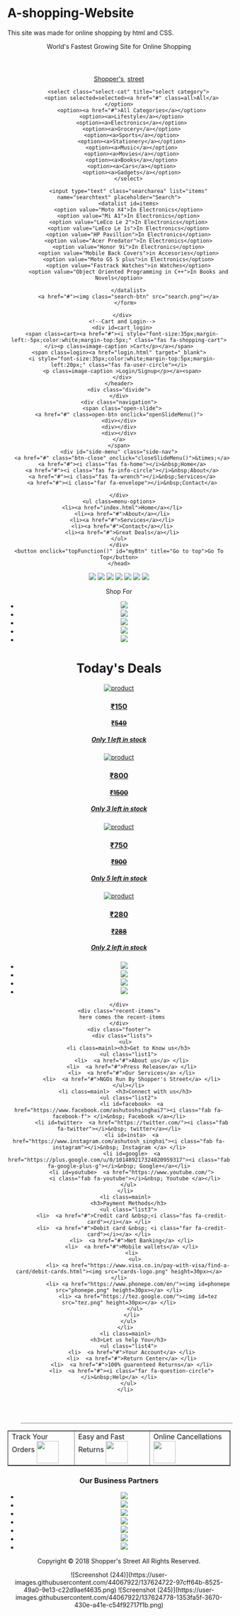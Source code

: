 # A-shopping-Website
This site was made for online shopping by html and CSS.

<!DOCTYPE html>
<html>
  <head>
    <meta charset="utf-8">
    <title>My Shop</title>
    <link href="https://use.fontawesome.com/releases/v5.0.8/css/all.css" rel="stylesheet">
<link rel="shortcut icon" href="tez.png" type="image/png" style="border-radius:10px;">
    <link rel="stylesheet" type="text/css" href="style.css"/>
    <header class="header1">
<div id=header><p>World's Fastest Growing Site for Online Shopping</p></div>
    </header>
    <script type="text/javascript">
      function openSlideMenu(){
        document.getElementById('side-menu').style.width='250px';
        document.getElementById('main');
      }
      function closeSlideMenu(){
        document.getElementById('side-menu').style.width='0px';
        document.getElementById('main').style.marginLeft='0px';
      }
      // When the user scrolls down 20px from the top of the document, show the button
window.onscroll = function() {scrollFunction()};

function scrollFunction() {
    if (document.body.scrollTop > 20 || document.documentElement.scrollTop > 20) {
        document.getElementById("myBtn").style.display = "block";
    } else {
        document.getElementById("myBtn").style.display = "none";
    }
}

// When the user clicks on the button, scroll to the top of the document
function topFunction() {
    document.body.scrollTop = 0; // For Safari
    document.documentElement.scrollTop = 0; // For Chrome, Firefox, IE and Opera
}
    </script>
    <header id=mainheader>
      <div id=1st class=logo>
        <span id=ist ><a href="http://www.facebook.com">Shopper's </a></span>&nbsp;<span id=iist ><a href="http://www.facebook.com">street</a></span>
      </div>
      <!--search area-->
      <div id=search>
        <form action="" method="post">

          <select class="select-cat" title="select category">
            <option selected=selected><a href="#" class=all>All</a></option>
            <option><a href="#">All Categories</a></option>
            <option><a>Lifestyle</a></option>
            <option><a>Electronics</a></option>
            <option><a>Grocery</a></option>
            <option><a>Sports</a></option>
            <option><a>Stationery</a></option>
            <option><a>Music</a></option>
            <option><a>Movies</a></option>
            <option><a>Books</a></option>
            <option><a>Cars</a></option>
            <option><a>Gadgets</a></option>
          </select>

          <input type="text" class="searcharea" list="items" name="searchtext" placeholder="Search">
          <datalist id=items>
          <option value="Moto X4">In Electronics</option>
          <option value="Mi A1">In Electronics</option>
          <option value="LeEco Le 2">In Electronics</option>
          <option value="LeEco Le 1s">In Electronics</option>
          <option value="HP Pavillion">In Electronics</option>
          <option value="Acer Predator">In Electronics</option>
          <option value="Honor 9i">In Electronics</option>
          <option value="Mobile Back Covers">in Accesories</option>
          <option value="Moto G5 S plus">in Electronics</option>
          <option value="Fastrack Watches">in Watches</option>
          <option value="Object Oriented Programming in C++">In Books and Novels</option>

          </datalist>
          <a href="#"><img class="search-btn" src="search.png"></a>
        </form>

      </div>
      <!--Cart and Login-->
      <div id=cart_login>
      <span class=cart><a href="#"><i style="font-size:35px;margin-left:-5px;color:white;margin-top:5px;" class="fas fa-shopping-cart"></i><p class=image-caption >Cart</p></a></span>
    <span class=login><a href="login.html" target="_blank">
      <i style="font-size:35px;color:white;margin-top:5px;margin-left:20px;" class="fas fa-user-circle"></i>
      <p class=image-caption >Login/Signup</p></a><span>
      </div>
    </header>
    <div class="divide">
    </div>
    <div class="navigation">
      <span class="open-slide">
    <a href="#" class=open-btn onclick="openSlideMenu()">
    <div></div>
    <div></div>
    <div></div>
    </a>
    </span>
    <div id="side-menu" class="side-nav">
      <a href="#" class="btn-close" onclick="closeSlideMenu()">&times;</a>
      <a href="#"><i class="fas fa-home"></i>&nbsp;Home</a>
      <a href="#"><i class="fas fa-info-circle"></i>&nbsp;About</a>
      <a href="#"><i class="fas fa-wrench"></i>&nbsp;Services</a>
      <a href="#"><i class="far fa-envelope"></i>&nbsp;Contact</a>

    </div>
    <ul class=menu-options>
      <li><a href="index.html">Home</a></li>
      <li><a href="#">About</a></li>
      <li><a href="#">Services</a></li>
      <li><a href="#">Contact</a></li>
      <li><a href="#">Great Deals</a></li>
    </ul>
    </div>
    <button onclick="topFunction()" id="myBtn" title="Go to top">Go To Top</button>
    </head>
  <body>
    <div class="Slider">
      <div id=sliderbox>
        <img src="slider8.jpg"/>
        <img src="slider2.jpg"/>
        <img src="slider3.jpg"/>
        <img src="slider4.jpg"/>
        <img src="slider13.jpg"/>
        <img src="slider6.jpg"/>
        <img src="slider7.jpg"/>
      </div>
    </div>
    <div class="Categories">
      <p id=shop-for>Shop For</p>
      <span><ul id=cat-image-list>
        <li><img src="slider23.jpeg"></li>
        <li><img src="slider20.jpeg"></li>
        <li><img src="slider21.jpeg"></li>
        <li><img src="slider24.jpeg"></li>
        <li><img src="cat5.jpg"></li>
      </ul></span>
    </div>
    <div class="Main-content">
      <h1>Today's Deals</h1>
      <section>
        <div class="product">
          <a href=describe2.html><div class="product-card">
            <div class="product-image">
              <img src="product1/first.jpg" alt=product >
            </div>
            <div class="product-info">
              <h3>₹150</h3>
              <h4>₹<del>549</del></h4>
              <h5>Only 1 left in stock</h5>
            </div>
          </div></a>
        <a href=#>  <div class="product-card">
            <div class="product-image">
              <img src="product6/first.jpg" alt=product >
            </div>
            <div class="product-info">
              <h3>₹800</h3>
              <h4>₹<del>1500</del></h4>
              <h5>Only 3 left in stock</h5>
            </div>
          </div></a>
          <a href="#"><div class="product-card">
            <div class="product-image">
              <img src="product3/first.jpg" alt=product >
            </div>
            <div class="product-info">
              <h3>₹750</h3>
              <h4>₹<del>900</del></h4>
              <h5>Only 5 left in stock</h5>
            </div>
          </div></a>
          <a href="#"><div class="product-card">
            <div class="product-image">
              <img src="product4/first.jpg" alt=product >
            </div>
            <div class="product-info">
              <h3>₹280</h3>
              <h4> ₹<del>288</del> </h4>
              <h5>Only 2 left in stock</h5>
            </div>
          </div></a>
        </div>
      </section>
    </div>
    <div class="Sidebar1">
      <div id=adds>
      <ul class=add_img>
        <li><img src="add2.jpg"/></li>
        <li><img src="offer10.jpg"/></li>
        <li><img src="offer6.jpg"/></li>
        <li><img src="offer7.jpg"/></li>
      </ul>
    </div>

    </div>
    <div class="recent-items">
      here comes the recent-items
    </div>
    <div class="footer">
      <div class="lists">
        <ul>
          <li class=mainl><h3>Get to Know us</h3>
          <ul class="list1">
            <li>  <a href="#">About us</a> </li>
            <li>  <a href="#">Press Release</a> </li>
            <li>  <a href="#">Our Services</a> </li>
            <li>  <a href="#">NGOs Run By Shopper's Street</a> </li>
          </ul></li>
        <li class=mainl>  <h3>Connect with us</h3>
          <ul class="list2">
            <li id=facebook>  <a href="https://www.facebook.com/ashutoshsinghai7"><i class="fab fa-facebook-f"> </i>&nbsp; Facebook </a></li>
            <li id=twitter>  <a href="https://twitter.com/"><i class="fab fa-twitter"></i>&nbsp; twitter</a></li>
            <li id=insta>  <a href="https://www.instagram.com/ashutosh_singhai"><i class="fab fa-instagram"></i>&nbsp; Instagram </a> </li>
            <li id=google>  <a href="https://plus.google.com/u/0/101489217324020959317"><i class="fab fa-google-plus-g"></i>&nbsp; Google+</a></li>
            <li id=youtube>  <a href="https://www.youtube.com/">
              <i class="fab fa-youtube"></i>&nbsp; Youtube </a></li>
          </ul>
        </li>
        <li class=mainl>
          <h3>Payment Methods</h3>
          <ul class="list3">
            <li>  <a href="#">Credit card &nbsp;<i class="fas fa-credit-card"></i></a> </li>
            <li>  <a href="#">Debit card &nbsp; <i class="far fa-credit-card"></i></a> </li>
            <li>  <a href="#">Net Banking</a> </li>
            <li>  <a href="#">Mobile wallets</a> </li>
            <li>
              <ul>
                <li> <a href="https://www.visa.co.in/pay-with-visa/find-a-card/debit-cards.html"><img src="cards-logo.png" height=30px></a> </li>
                <li> <a href="https://www.phonepe.com/en/"><img id=phonepe src="phonepe.png" height=30px></a> </li>
                <li> <a href="https://tez.google.com/"><img id=tez src="tez.png" height=30px></a> </li>
              </ul>
            </li>
          </ul>
        </li>
        <li class=mainl>
          <h3>Let us help You</h3>
          <ul class="list4">
            <li>  <a href="#">Your Account</a> </li>
            <li>  <a href="#">Return Center</a> </li>
            <li>  <a href="#">100% guarenteed Returns</a> </li>
            <li>  <a href="#"><i class="far fa-question-circle"></i>&nbsp;Help</a> </li>
          </ul>
        </li>
</ul>
      </div>
      <div style="clear:both;padding-top:40px;width:95%;margin-left:30px;" class="hr">
<hr style="display:block;height:1px;border:none;background:grey;"/ >
      </div>
      <table class=table-last align=center cellspacing=0px cellpadding=15px border=1px>
        <tr>
          <td>Track Your Orders <img id=track src="trackers.png" height="50" align=middle></td>
          <td>Easy and Fast Returns <img id=return src="returns.png" height="50" align=middle></td>
          <td>Online Cancellations <img id=cancellation src="cancellation.png" height="50" align=middle></td>
        </tr>
      </table>
      <h3 id=partners>Our Business Partners</h3>
      <div class="partners">

<ul>
  <li> <a href="https://www.flipkart.com"><img src="partners/flipkart.png"></a> </li>
  <li> <a href="https://www.amazon.in"><img src="partners/amazon.png"></a> </li>
  <li> <a href="https://www.hp.com"><img src="partners/hp.jpg"></a> </li>
  <li> <a href="http://www.spacex.com"><img src="partners/spacex.png"></a> </li>
  <li> <a href="https://www.microsoft.com"><img src="partners/microsoft.png"></a> </li>
  <li> <a href="https://www.alibaba.com"><img src="partners/alibaba.jpg"></a> </li>
  <li> <a href="https://www.paypal.com/us/home"><img src="partners/paypal.png"></a> </li>
</ul>
      </div>
      Copyright &copy; 2018 Shopper's Street All Rights Reserved.
    </div>
  </body>
</html>
![Screenshot (244)](https://user-images.githubusercontent.com/44067922/137624722-97cff64b-8525-49a0-9e13-c22d9aef4635.png)
![Screenshot (245)](https://user-images.githubusercontent.com/44067922/137624778-1353fa5f-3670-430e-a41e-c54f92717f1b.png)
